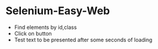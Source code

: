 # Selenium-Easy-Web

- Find elements by id,class
- Click on button
- Test text to be presented after some seconds of loading